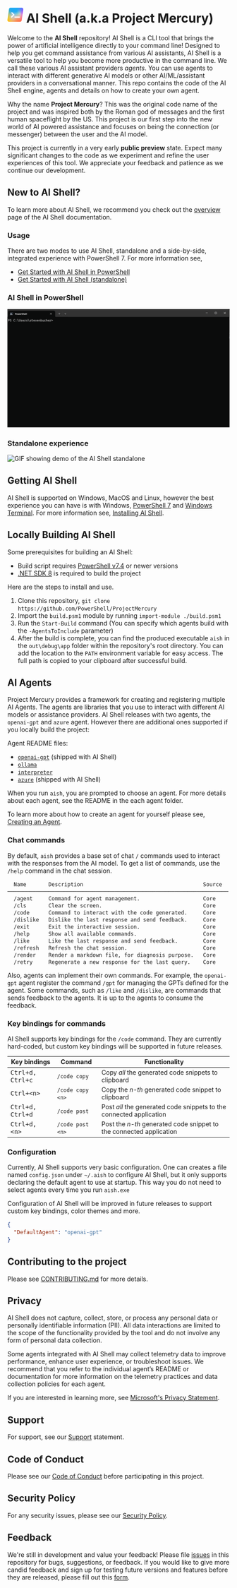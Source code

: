 # ![logo][] AI Shell (a.k.a Project Mercury)

Welcome to the **AI Shell** repository! AI Shell is a CLI tool that brings the power of artificial
intelligence directly to your command line! Designed to help you get command assistance from various
AI assistants, AI Shell is a versatile tool to help you become more productive in the command line.
We call these various AI assistant providers _agents_. You can use agents to interact with different
generative AI models or other AI/ML/assistant providers in a conversational manner. This repo
contains the code of the AI Shell engine, agents and details on how to create your own agent.

Why the name **Project Mercury**? This was the original code name of the project and was inspired
both by the Roman god of messages and the first human spaceflight by the US. This project is our
first step into the new world of AI powered assistance and focuses on being the connection (or
messenger) between the user and the AI model.

This project is currently in a very early **public preview** state. Expect many significant changes
to the code as we experiment and refine the user experiences of this tool. We appreciate your
feedback and patience as we continue our development.

## New to AI Shell?

To learn more about AI Shell, we recommend you check out the [overview][19] page of the AI Shell
documentation.

### Usage

There are two modes to use AI Shell, standalone and a side-by-side, integrated experience with
PowerShell 7. For more information see,
- [Get Started with AI Shell in PowerShell][15]
- [Get Started with AI Shell (standalone)][16]

### AI Shell in PowerShell

![GIF showing demo of the AI Shell in PowerShell][21]

### Standalone experience

![GIF showing demo of the AI Shell standalone][20]

## Getting AI Shell

AI Shell is supported on Windows, MacOS and Linux, however the best experience you can have is with
Windows, [PowerShell 7][11] and [Windows Terminal][14]. For more information see,
[Installing AI Shell][13].

## Locally Building AI Shell

Some prerequisites for building an AI Shell:

- Build script requires [PowerShell v7.4][18] or newer versions
- [.NET SDK 8][09] is required to build the project

Here are the steps to install and use.

1. Clone this repository, `git clone https://github.com/PowerShell/ProjectMercury`
2. Import the `build.psm1` module by running `import-module ./build.psm1` 
3. Run the `Start-Build` command (You can specify which agents build with the `-AgentsToInclude`
   parameter)
4. After the build is complete, you can find the produced executable `aish` in the `out\debug\app`
   folder within the repository's root directory. You can add the location to the `PATH` environment
   variable for easy access. The full path is copied to your clipboard after successful build.

## AI Agents

Project Mercury provides a framework for creating and registering multiple AI Agents. The agents are
libraries that you use to interact with different AI models or assistance providers. AI Shell
releases with two agents, the `openai-gpt` and `azure` agent. However there are additional ones
supported if you locally build the project:

Agent README files:

- [`openai-gpt`][08] (shipped with AI Shell)
- [`ollama`][06]
- [`interpreter`][07]
- [`azure`][17] (shipped with AI Shell)

When you run `aish`, you are prompted to choose an agent. For more details about each agent, see the
README in the each agent folder.

To learn more about how to create an agent for yourself please see, [Creating an Agent][03].

### Chat commands

By default, `aish` provides a base set of chat `/` commands used to interact with the responses from
the AI model. To get a list of commands, use the `/help` command in the chat session.

```
  Name       Description                                      Source
──────────────────────────────────────────────────────────────────────
  /agent     Command for agent management.                    Core
  /cls       Clear the screen.                                Core
  /code      Command to interact with the code generated.     Core
  /dislike   Dislike the last response and send feedback.     Core
  /exit      Exit the interactive session.                    Core
  /help      Show all available commands.                     Core
  /like      Like the last response and send feedback.        Core
  /refresh   Refresh the chat session.                        Core
  /render    Render a markdown file, for diagnosis purpose.   Core
  /retry     Regenerate a new response for the last query.    Core
```

Also, agents can implement their own commands. For example, the `openai-gpt` agent register the
command `/gpt` for managing the GPTs defined for the agent. Some commands, such as `/like` and
`/dislike`, are commands that sends feedback to the agents. It is up to the agents to consume the
feedback.

### Key bindings for commands

AI Shell supports key bindings for the `/code` command. They are currently hard-coded, but custom
key bindings will be supported in future releases.

| Key bindings              | Command          | Functionality |
| ------------------------- | ---------------- | ------------- |
| <kbd>Ctrl+d, Ctrl+c</kbd> | `/code copy`     | Copy _all_ the generated code snippets to clipboard |
| <kbd>Ctrl+\<n\></kbd>     | `/code copy <n>` | Copy the _n-th_ generated code snippet to clipboard |
| <kbd>Ctrl+d, Ctrl+d</kbd> | `/code post`     | Post _all_ the generated code snippets to the connected application |
| <kbd>Ctrl+d, \<n\></kbd>  | `/code post <n>` | Post the _n-th_ generated code snippet to the connected application |

### Configuration

Currently, AI Shell supports very basic configuration. One can creates a file named `config.json`
under `~/.aish` to configure AI Shell, but it only supports declaring the default agent to use at
startup. This way you do not need to select agents every time you run `aish.exe`

Configuration of AI Shell will be improved in future releases to support custom key bindings, color
themes and more.

```json
{
  "DefaultAgent": "openai-gpt"
}
```

## Contributing to the project

Please see [CONTRIBUTING.md][02] for more details.

## Privacy

AI Shell does not capture, collect, store, or process any personal data or personally identifiable
information (PII). All data interactions are limited to the scope of the functionality provided by
the tool and do not involve any form of personal data collection.

Some agents integrated with AI Shell may collect telemetry data to improve performance, enhance user
experience, or troubleshoot issues. We recommend that you refer to the individual agent’s README or
documentation for more information on the telemetry practices and data collection policies for each
agent.

If you are interested in learning more, see
[Microsoft's Privacy Statement](https://www.microsoft.com/en-us/privacy/privacystatement?msockid=1fe60b30e66967f13fb91f29e73f661a).

## Support

For support, see our [Support][05] statement.

## Code of Conduct

Please see our [Code of Conduct][01] before participating in this project.

## Security Policy

For any security issues, please see our [Security Policy][12].

## Feedback

We're still in development and value your feedback! Please file [issues][10] in this repository for
bugs, suggestions, or feedback. If you would like to give more candid feedback and sign up for testing future versions and features before they are released, please fill out this [form][22].

<!-- link references -->
[01]: ./docs/CODE_OF_CONDUCT.md
[02]: ./docs/CONTRIBUTING.md
[03]: ./docs/development/CreatingAnAgent.md
[04]: ./docs/media/AIShellDemo.gif
[05]: ./docs/SUPPORT.md
[06]: ./shell/agents/AIShell.Ollama.Agent/README.md
[07]: ./shell/agents/AIShell.Interpreter.Agent/README.md
[08]: https://learn.microsoft.com/powershell/utility-modules/aishell/how-to/agent-openai
[09]: https://dotnet.microsoft.com/en-us/download
[10]: https://github.com/PowerShell/ProjectMercury/issues
[11]: https://learn.microsoft.com/powershell/scripting/install/installing-powershell
[12]: ./docs/SECURITY.md
[13]: https://learn.microsoft.com/powershell/utility-modules/aishell/install-aishell
[14]: https://learn.microsoft.com/windows/terminal/
[15]: https://learn.microsoft.com/powershell/utility-modules/aishell/get-started/aishell-powershell
[16]:https://learn.microsoft.com/powershell/utility-modules/aishell/get-started/aishell-standalone
[17]: https://learn.microsoft.com/powershell/utility-modules/aishell/how-to/agent-azure
[18]: https://github.com/PowerShell/PowerShell/releases/tag/v7.4.6
[19]: https://learn.microsoft.com/powershell/utility-modules/aishell/overview
[20]: ./docs/media/standalone-startup.gif
[21]: ./docs/media/aishellwithPowerShell.gif
[22]: https://aka.ms/AIShell-Feedback
[logo]: ./docs/media/AIShellIconSVG.svg